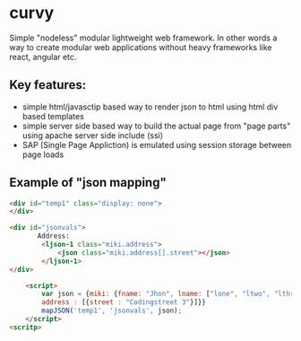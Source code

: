 # curvy
Simple "nodeless" modular lightweight web framework. In other words a way to create modular web applications without heavy frameworks like react, angular etc.
  
## Key features:
* simple html/javasctip based way to render json to html using html div based templates
* simple server side based way to build the actual page from "page parts" using apache server side include (ssi)
* SAP (Single Page Appliction) is emulated using session storage between page loads
  
## Example of "json mapping"

```html
<div id="temp1" class="display: none">
</div>

<div id="jsonvals">
       Address: 
        <ljson-1 class="miki.address">
            <json class="miki.address[].street"></json>
        </ljson-1>
</div>

    <script>
        var json = {miki: {fname: "Jhon", lname: ["lone", "ltwo", "lthree"], 
        address : [{street : "Codingstreet 3"}]}}
        mapJSON('temp1', 'jsonvals', json);
    </script>  
<scritp>

```
